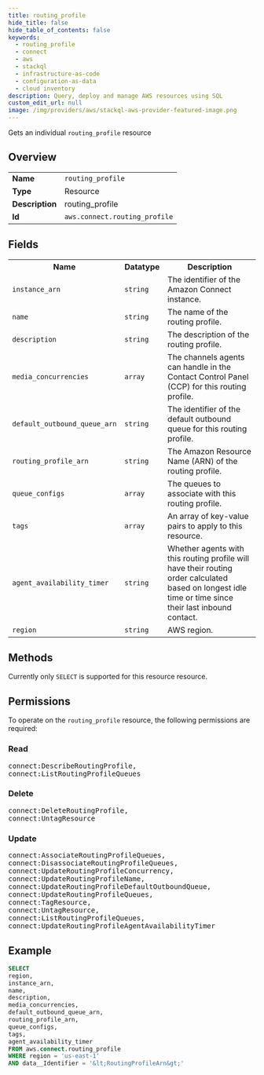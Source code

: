 ```yaml
---
title: routing_profile
hide_title: false
hide_table_of_contents: false
keywords:
  - routing_profile
  - connect
  - aws
  - stackql
  - infrastructure-as-code
  - configuration-as-data
  - cloud inventory
description: Query, deploy and manage AWS resources using SQL
custom_edit_url: null
image: /img/providers/aws/stackql-aws-provider-featured-image.png
---
```

Gets an individual <code>routing_profile</code> resource

## Overview
<table><tbody>
<tr><td><b>Name</b></td><td><code>routing_profile</code></td></tr>
<tr><td><b>Type</b></td><td>Resource</td></tr>
<tr><td><b>Description</b></td><td>routing_profile</td></tr>
<tr><td><b>Id</b></td><td><code>aws.connect.routing_profile</code></td></tr>
</tbody></table>

## Fields
<table><tbody>
<tr><th>Name</th><th>Datatype</th><th>Description</th></tr>
<tr><td><code>instance_arn</code></td><td><code>string</code></td><td>The identifier of the Amazon Connect instance.</td></tr>
<tr><td><code>name</code></td><td><code>string</code></td><td>The name of the routing profile.</td></tr>
<tr><td><code>description</code></td><td><code>string</code></td><td>The description of the routing profile.</td></tr>
<tr><td><code>media_concurrencies</code></td><td><code>array</code></td><td>The channels agents can handle in the Contact Control Panel (CCP) for this routing profile.</td></tr>
<tr><td><code>default_outbound_queue_arn</code></td><td><code>string</code></td><td>The identifier of the default outbound queue for this routing profile.</td></tr>
<tr><td><code>routing_profile_arn</code></td><td><code>string</code></td><td>The Amazon Resource Name (ARN) of the routing profile.</td></tr>
<tr><td><code>queue_configs</code></td><td><code>array</code></td><td>The queues to associate with this routing profile.</td></tr>
<tr><td><code>tags</code></td><td><code>array</code></td><td>An array of key-value pairs to apply to this resource.</td></tr>
<tr><td><code>agent_availability_timer</code></td><td><code>string</code></td><td>Whether agents with this routing profile will have their routing order calculated based on longest idle time or time since their last inbound contact.</td></tr>
<tr><td><code>region</code></td><td><code>string</code></td><td>AWS region.</td></tr>

</tbody></table>

## Methods
Currently only <code>SELECT</code> is supported for this resource resource.

## Permissions

To operate on the <code>routing_profile</code> resource, the following permissions are required:

### Read
<pre>
connect:DescribeRoutingProfile,
connect:ListRoutingProfileQueues</pre>

### Delete
<pre>
connect:DeleteRoutingProfile,
connect:UntagResource</pre>

### Update
<pre>
connect:AssociateRoutingProfileQueues,
connect:DisassociateRoutingProfileQueues,
connect:UpdateRoutingProfileConcurrency,
connect:UpdateRoutingProfileName,
connect:UpdateRoutingProfileDefaultOutboundQueue,
connect:UpdateRoutingProfileQueues,
connect:TagResource,
connect:UntagResource,
connect:ListRoutingProfileQueues,
connect:UpdateRoutingProfileAgentAvailabilityTimer</pre>


## Example
```sql
SELECT
region,
instance_arn,
name,
description,
media_concurrencies,
default_outbound_queue_arn,
routing_profile_arn,
queue_configs,
tags,
agent_availability_timer
FROM aws.connect.routing_profile
WHERE region = 'us-east-1'
AND data__Identifier = '&lt;RoutingProfileArn&gt;'
```
